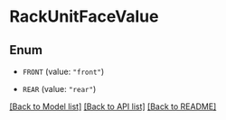 # RackUnitFaceValue

## Enum


* `FRONT` (value: `"front"`)

* `REAR` (value: `"rear"`)


[[Back to Model list]](../README.md#documentation-for-models) [[Back to API list]](../README.md#documentation-for-api-endpoints) [[Back to README]](../README.md)



